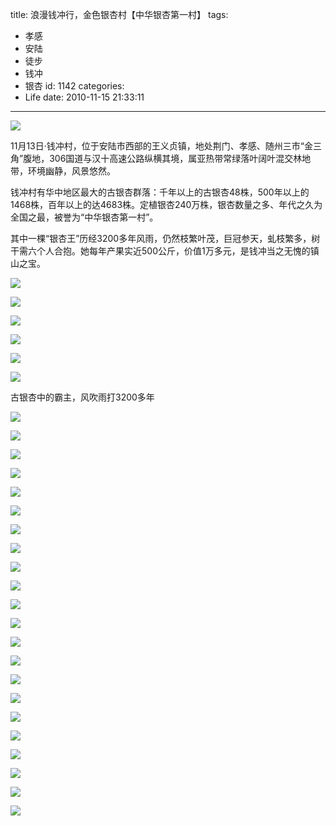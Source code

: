title: 浪漫钱冲行，金色银杏村【中华银杏第一村】
tags:
  - 孝感
  - 安陆
  - 徒步
  - 钱冲
  - 银杏
id: 1142
categories:
  - Life
date: 2010-11-15 21:33:11
---
![](/images/2010/11/15_02_210756_0_7416.jpg)

11月13日·钱冲村，位于安陆市西部的王义贞镇，地处荆门、孝感、随州三市“金三角”腹地，306国道与汉十高速公路纵横其境，属亚热带常绿落叶阔叶混交林地带，环境幽静，风景悠然。

钱冲村有华中地区最大的古银杏群落：千年以上的古银杏48株，500年以上的1468株，百年以上的达4683株。定植银杏240万株，银杏数量之多、年代之久为全国之最，被誉为“中华银杏第一村”。

其中一棵“银杏王”历经3200多年风雨，仍然枝繁叶茂，巨冠参天，虬枝繁多，树干需六个人合抱。她每年产果实近500公斤，价值1万多元，是钱冲当之无愧的镇山之宝。
<!--more-->
![](/images/2010/11/15_02_211455_7417.jpg)

![](/images/2010/11/15_02_210907_7418.jpg)

![](/images/2010/11/15_02_210907_7419.jpg)

![](/images/2010/11/15_02_210907_0_7420.jpg)

![](/images/2010/11/15_02_211031_7421.jpg)

![](/images/2010/11/15_02_211031_0_7422.jpg)

古银杏中的霸主，风吹雨打3200多年


![](/images/2010/11/15_02_211053_7423.jpg)

![](/images/2010/11/15_02_211053_0_7424.jpg)

![](/images/2010/11/15_02_211118_7425.jpg)

![](/images/2010/11/15_02_211118_0_7426.jpg)

![](/images/2010/11/15_02_211147_7427.jpg)

![](/images/2010/11/15_02_211147_0_7428.jpg)

![](/images/2010/11/15_02_211215_7429.jpg)

![](/images/2010/11/15_02_211215_0_7430.jpg)

![](/images/2010/11/15_02_211244_7431.jpg)

![](/images/2010/11/15_02_211244_0_7432.jpg)

![](/images/2010/11/15_02_211308_7433.jpg)

![](/images/2010/11/15_02_211308_0_7434.jpg)

![](/images/2010/11/15_02_211333_7435.jpg)

![](/images/2010/11/15_02_211333_0_7436.jpg)

![](/images/2010/11/15_02_211400_7437.jpg)

![](/images/2010/11/15_02_211400_0_7438.jpg)

![](/images/2010/11/15_02_211428_7439.jpg)

![](/images/2010/11/15_02_211428_0_7440.jpg)

![](/images/2010/11/15_02_211455_0_7442.jpg)

![](/images/2010/11/15_02_211525_7443.jpg)

![](/images/2010/11/15_02_211525_0_7444.jpg)

![](/images/2010/11/15_02_211525_1_7445.jpg)